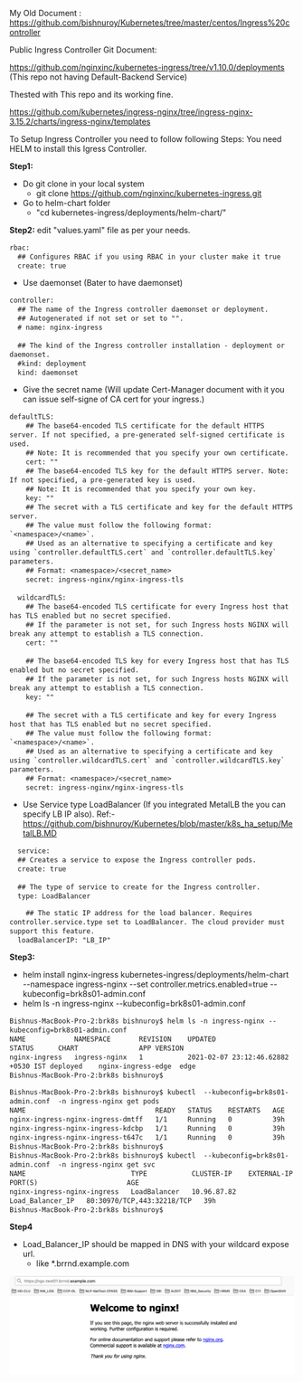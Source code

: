 

My Old Document : https://github.com/bishnuroy/Kubernetes/tree/master/centos/Ingress%20controller

Public Ingress Controller Git Document:

https://github.com/nginxinc/kubernetes-ingress/tree/v1.10.0/deployments (This repo not having Default-Backend Service)

Thested with This repo and its working fine.

https://github.com/kubernetes/ingress-nginx/tree/ingress-nginx-3.15.2/charts/ingress-nginx/templates


To Setup Ingress Controller you need to follow following Steps:  You need HELM to install this Igress Controller.

**Step1:**
 - Do git clone in your local system
   - git clone https://github.com/nginxinc/kubernetes-ingress.git
 - Go to helm-chart folder 
   - "cd kubernetes-ingress/deployments/helm-chart/"
   
**Step2:** edit "values.yaml" file as per your needs.

```
rbac:
  ## Configures RBAC if you using RBAC in your cluster make it true
  create: true
```
  - Use daemonset (Bater to have daemonset) 
```
controller:
  ## The name of the Ingress controller daemonset or deployment.
  ## Autogenerated if not set or set to "".
  # name: nginx-ingress

  ## The kind of the Ingress controller installation - deployment or daemonset.
  #kind: deployment
  kind: daemonset
```
  - Give the secret name (Will update Cert-Manager document with it you can issue self-signe of CA cert for your ingress.)
```
defaultTLS:
    ## The base64-encoded TLS certificate for the default HTTPS server. If not specified, a pre-generated self-signed certificate is used.
    ## Note: It is recommended that you specify your own certificate.
    cert: ""
    ## The base64-encoded TLS key for the default HTTPS server. Note: If not specified, a pre-generated key is used.
    ## Note: It is recommended that you specify your own key.
    key: "" 
    ## The secret with a TLS certificate and key for the default HTTPS server.
    ## The value must follow the following format: `<namespace>/<name>`.
    ## Used as an alternative to specifying a certificate and key using `controller.defaultTLS.cert` and `controller.defaultTLS.key` parameters.
    ## Format: <namespace>/<secret_name>
    secret: ingress-nginx/nginx-ingress-tls

  wildcardTLS:
    ## The base64-encoded TLS certificate for every Ingress host that has TLS enabled but no secret specified.
    ## If the parameter is not set, for such Ingress hosts NGINX will break any attempt to establish a TLS connection.
    cert: ""

    ## The base64-encoded TLS key for every Ingress host that has TLS enabled but no secret specified.
    ## If the parameter is not set, for such Ingress hosts NGINX will break any attempt to establish a TLS connection.
    key: ""

    ## The secret with a TLS certificate and key for every Ingress host that has TLS enabled but no secret specified.
    ## The value must follow the following format: `<namespace>/<name>`.
    ## Used as an alternative to specifying a certificate and key using `controller.wildcardTLS.cert` and `controller.wildcardTLS.key` parameters.
    ## Format: <namespace>/<secret_name>
    secret: ingress-nginx/nginx-ingress-tls
```

  - Use Service type LoadBalancer (If you integrated MetalLB the you can specify LB IP also). Ref:- https://github.com/bishnuroy/Kubernetes/blob/master/k8s_ha_setup/MetalLB.MD
  ```
    service:
    ## Creates a service to expose the Ingress controller pods.
    create: true

    ## The type of service to create for the Ingress controller.
    type: LoadBalancer
  ```
  ```
      ## The static IP address for the load balancer. Requires controller.service.type set to LoadBalancer. The cloud provider must support this feature.
    loadBalancerIP: "LB_IP"
  ```

**Step3:**

  - helm install nginx-ingress kubernetes-ingress/deployments/helm-chart  --namespace ingress-nginx --set controller.metrics.enabled=true --kubeconfig=brk8s01-admin.conf
  -  helm ls -n ingress-nginx --kubeconfig=brk8s01-admin.conf
```
Bishnus-MacBook-Pro-2:brk8s bishnuroy$ helm ls -n ingress-nginx --kubeconfig=brk8s01-admin.conf
NAME         	NAMESPACE    	REVISION	UPDATED                            	STATUS  	CHART             	APP VERSION
nginx-ingress	ingress-nginx	1       	2021-02-07 23:12:46.62882 +0530 IST	deployed	nginx-ingress-edge	edge       
Bishnus-MacBook-Pro-2:brk8s bishnuroy$
```
```
Bishnus-MacBook-Pro-2:brk8s bishnuroy$ kubectl  --kubeconfig=brk8s01-admin.conf  -n ingress-nginx get pods
NAME                                READY   STATUS    RESTARTS   AGE
nginx-ingress-nginx-ingress-dmtff   1/1     Running   0          39h
nginx-ingress-nginx-ingress-kdcbp   1/1     Running   0          39h
nginx-ingress-nginx-ingress-t647c   1/1     Running   0          39h
Bishnus-MacBook-Pro-2:brk8s bishnuroy$ 
Bishnus-MacBook-Pro-2:brk8s bishnuroy$ kubectl  --kubeconfig=brk8s01-admin.conf  -n ingress-nginx get svc
NAME                          TYPE           CLUSTER-IP    EXTERNAL-IP   PORT(S)                      AGE
nginx-ingress-nginx-ingress   LoadBalancer   10.96.87.82   Load_Balancer_IP   80:30970/TCP,443:32218/TCP   39h
Bishnus-MacBook-Pro-2:brk8s bishnuroy$ 
```

**Step4**

- Load_Balancer_IP should be mapped in DNS with your wildcard expose url.
  - like *.brrnd.example.com



![nginx-url](https://github.com/bishnuroy/Kubernetes/blob/master/ingress-controller/nginx_sample.png)
